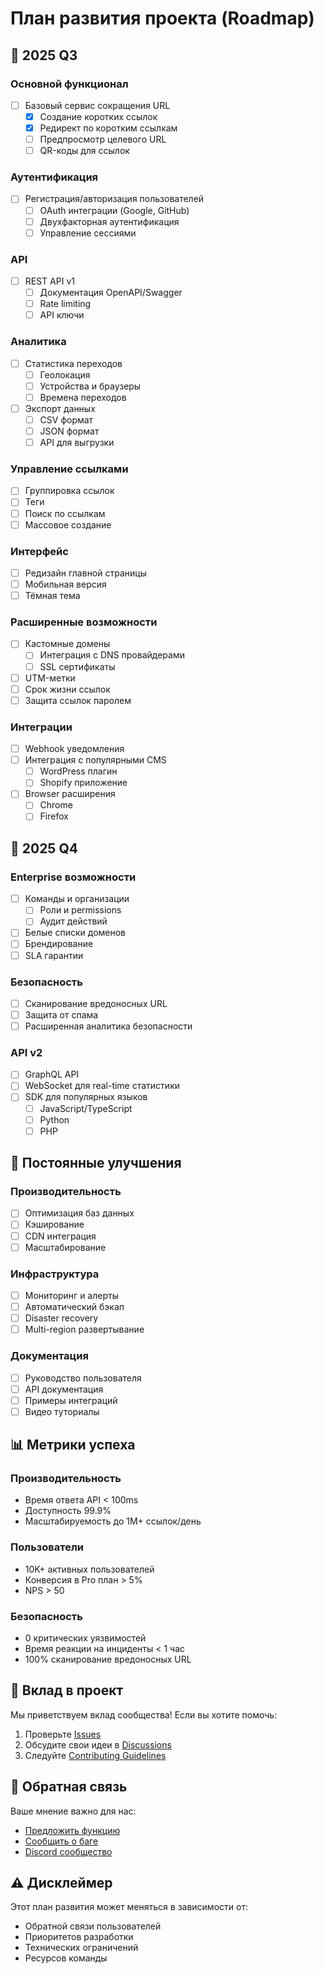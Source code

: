 # План развития проекта (Roadmap)

## 🎯 2025 Q3

### Основной функционал
- [ ] Базовый сервис сокращения URL
    - [x] Создание коротких ссылок
    - [x] Редирект по коротким ссылкам
    - [ ] Предпросмотр целевого URL
    - [ ] QR-коды для ссылок

### Аутентификация
- [ ] Регистрация/авторизация пользователей
    - [ ] OAuth интеграции (Google, GitHub)
    - [ ] Двухфакторная аутентификация
    - [ ] Управление сессиями

### API
- [ ] REST API v1
    - [ ] Документация OpenAPI/Swagger
    - [ ] Rate limiting
    - [ ] API ключи

### Аналитика
- [ ] Статистика переходов
    - [ ] Геолокация
    - [ ] Устройства и браузеры
    - [ ] Времена переходов
- [ ] Экспорт данных
    - [ ] CSV формат
    - [ ] JSON формат
    - [ ] API для выгрузки

### Управление ссылками
- [ ] Группировка ссылок
- [ ] Теги
- [ ] Поиск по ссылкам
- [ ] Массовое создание

### Интерфейс
- [ ] Редизайн главной страницы
- [ ] Мобильная версия
- [ ] Тёмная тема

### Расширенные возможности
- [ ] Кастомные домены
    - [ ] Интеграция с DNS провайдерами
    - [ ] SSL сертификаты
- [ ] UTM-метки
- [ ] Срок жизни ссылок
- [ ] Защита ссылок паролем

### Интеграции
- [ ] Webhook уведомления
- [ ] Интеграция с популярными CMS
    - [ ] WordPress плагин
    - [ ] Shopify приложение
- [ ] Browser расширения
    - [ ] Chrome
    - [ ] Firefox

## 🎯 2025 Q4

### Enterprise возможности
- [ ] Команды и организации
    - [ ] Роли и permissions
    - [ ] Аудит действий
- [ ] Белые списки доменов
- [ ] Брендирование
- [ ] SLA гарантии

### Безопасность
- [ ] Сканирование вредоносных URL
- [ ] Защита от спама
- [ ] Расширенная аналитика безопасности

### API v2
- [ ] GraphQL API
- [ ] WebSocket для real-time статистики
- [ ] SDK для популярных языков
    - [ ] JavaScript/TypeScript
    - [ ] Python
    - [ ] PHP

## 🔄 Постоянные улучшения

### Производительность
- [ ] Оптимизация баз данных
- [ ] Кэширование
- [ ] CDN интеграция
- [ ] Масштабирование

### Инфраструктура
- [ ] Мониторинг и алерты
- [ ] Автоматический бэкап
- [ ] Disaster recovery
- [ ] Multi-region развертывание

### Документация
- [ ] Руководство пользователя
- [ ] API документация
- [ ] Примеры интеграций
- [ ] Видео туториалы

## 📊 Метрики успеха

### Производительность
- Время ответа API < 100ms
- Доступность 99.9%
- Масштабируемость до 1M+ ссылок/день

### Пользователи
- 10K+ активных пользователей
- Конверсия в Pro план > 5%
- NPS > 50

### Безопасность
- 0 критических уязвимостей
- Время реакции на инциденты < 1 час
- 100% сканирование вредоносных URL

## 🤝 Вклад в проект

Мы приветствуем вклад сообщества! Если вы хотите помочь:

1. Проверьте [Issues](https://github.com/NVBespalov/url-shortner/issues)
2. Обсудите свои идеи в [Discussions](https://github.com/NVBespalov/url-shortner/discussions)
3. Следуйте [Contributing Guidelines](CONTRIBUTING.md)

## 📝 Обратная связь

Ваше мнение важно для нас:

- [Предложить функцию](https://github.com/NVBespalov/url-shortner/issues/new?template=feature_request.md)
- [Сообщить о баге](https://github.com/NVBespalov/url-shortner/issues/new?template=bug_report.md)
- [Discord сообщество](https://discord.gg/your-invite)

## ⚠️ Дисклеймер

Этот план развития может меняться в зависимости от:
- Обратной связи пользователей
- Приоритетов разработки
- Технических ограничений
- Ресурсов команды